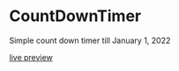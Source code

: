 # CountDownTimer
Simple count down timer till January 1, 2022

[live preview](https://ramira4.github.io/CountDownTimer/)
